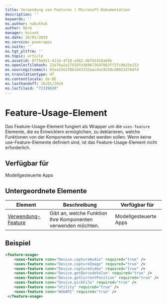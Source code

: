 ```yaml
---
title: Verwendung von Features | Microsoft-Dokumentation
description: ''
keywords: ''
ms.author: nabuthuk
author: Nkrb
manager: kvivek
ms.date: 10/01/2019
ms.service: powerapps
ms.suite: ''
ms.tgt_pltfrm: ''
ms.topic: article
ms.assetid: 87f5e921-4114-4710-a362-db741426a69b
ms.openlocfilehash: 21e76a2a17910fe36967364f063ff2fc9b25e153
ms.sourcegitcommit: 63ea15e2f861d43333aacda19230cd8922d7bdfd
ms.translationtype: HT
ms.contentlocale: de-DE
ms.lasthandoff: 10/01/2019
ms.locfileid: "72339630"
---
```

# <a name="feature-usage-element"></a>Feature-Usage-Element

Das Feature-Usage-Element fungiert als Wrapper um die `uses-feature` Elemente, die es Entwicklern ermöglichen, zu deklarieren, welche Funktionen von der Komponente verwendet werden sollen. Wenn keine use-Feature-Elemente definiert sind, ist das Feature-Usage-Element nicht erforderlich.

## <a name="available-for"></a>Verfügbar für

Modellgesteuerte Apps

## <a name="child-elements"></a>Untergeordnete Elemente

|Element|Beschreibung|Verfügbar für|
|--|--|-----|
|[Verwendung-Feature](uses-feature.md)|Gibt an, welche Funktion Ihre Komponenten verwenden möchten.|Modellgesteuerte Apps|


## <a name="example"></a>Beispiel

```XML
<feature-usage>
    <uses-feature name="Device.captureAudio" required="true" />
    <uses-feature name="Device.captureImage" required="true" />
    <uses-feature name="Device.captureVideo" required="true" />
    <uses-feature name="Device.getBarcodeValue" required="true" />
    <uses-feature name="Device.getCurrentPosition" required="true" />
    <uses-feature name="Device.pickFile" required="true" />
    <uses-feature name="Utility" required="true" />
    <uses-feature name="WebAPI" required="true" />
 </feature-usage>
```
